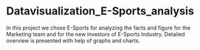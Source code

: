 # Datavisualization_E-Sports_analysis
In this project we chose E-Sports for analyzing the facts and figure for the Marketing team and for the new investors of E-Sports Industry. Detailed overview is presented with help of graphs and charts. 
